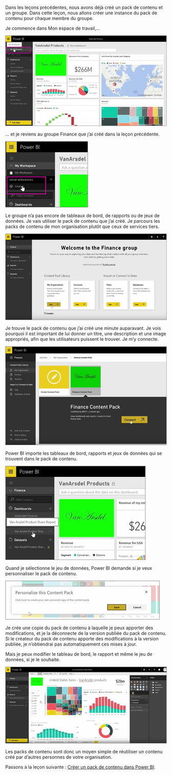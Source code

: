 Dans les leçons précédentes, nous avons déjà créé un pack de contenu et un groupe. Dans cette leçon, nous allons créer une instance du pack de contenu pour chaque membre du groupe.

Je commence dans Mon espace de travail,...

![Partager et collaborer dans Power BI](./media/6-3-use-content-packs/pbi_learn06_03myworkspace.png)

... et je reviens au groupe Finance que j’ai créé dans la leçon précédente.

![Partager et collaborer dans Power BI](./media/6-3-use-content-packs/pbi_learn06_03switch2group.png)

Le groupe n’a pas encore de tableaux de bord, de rapports ou de jeux de données. Je vais utiliser le pack de contenu que j’ai créé. Je parcours les packs de contenu de mon organisation plutôt que ceux de services tiers.

![Partager et collaborer dans Power BI](./media/6-3-use-content-packs/pbi_learn06_03myorgcontpk.png)

Je trouve le pack de contenu que j’ai créé une minute auparavant. Je vois pourquoi il est important de lui donner un titre, une description et une image appropriés, afin que les utilisateurs puissent le trouver. Je m’y connecte.

![Partager et collaborer dans Power BI](./media/6-3-use-content-packs/pbi_learn06_03contgallry.png)

Power BI importe les tableaux de bord, rapports et jeux de données qui se trouvent dans le pack de contenu.

![Partager et collaborer dans Power BI](./media/6-3-use-content-packs/pbi_learn06_03added2group.png)

Quand je sélectionne le jeu de données, Power BI demande si je veux personnaliser le pack de contenu.

![Partager et collaborer dans Power BI](./media/6-3-use-content-packs/pbi_learn06_03personalize.png)

Je crée une copie du pack de contenu à laquelle je peux apporter des modifications, et je la déconnecte de la version publiée du pack de contenu. Si le créateur du pack de contenu apporte des modifications à la version publiée, je n’obtiendrai pas automatiquement ces mises à jour.

Mais je peux modifier le tableau de bord, le rapport et même le jeu de données, si je le souhaite.

![Partager et collaborer dans Power BI](./media/6-3-use-content-packs/pbi_learn06_03editreport.png)

Les packs de contenu sont donc un moyen simple de réutiliser un contenu créé par d’autres personnes de votre organisation.

Passons à la leçon suivante : [Créer un pack de contenu dans Power BI](6-4-update-content-pack.md).

